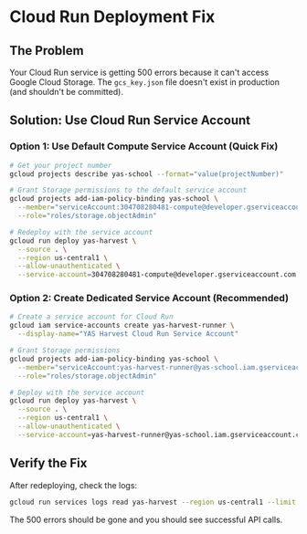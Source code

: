 # Cloud Run Deployment Fix

## The Problem

Your Cloud Run service is getting 500 errors because it can't access Google Cloud Storage. The `gcs_key.json` file doesn't exist in production (and shouldn't be committed).

## Solution: Use Cloud Run Service Account

### Option 1: Use Default Compute Service Account (Quick Fix)

```bash
# Get your project number
gcloud projects describe yas-school --format="value(projectNumber)"

# Grant Storage permissions to the default service account
gcloud projects add-iam-policy-binding yas-school \
  --member="serviceAccount:304708280481-compute@developer.gserviceaccount.com" \
  --role="roles/storage.objectAdmin"

# Redeploy with the service account
gcloud run deploy yas-harvest \
  --source . \
  --region us-central1 \
  --allow-unauthenticated \
  --service-account=304708280481-compute@developer.gserviceaccount.com
```

### Option 2: Create Dedicated Service Account (Recommended)

```bash
# Create a service account for Cloud Run
gcloud iam service-accounts create yas-harvest-runner \
  --display-name="YAS Harvest Cloud Run Service Account"

# Grant Storage permissions
gcloud projects add-iam-policy-binding yas-school \
  --member="serviceAccount:yas-harvest-runner@yas-school.iam.gserviceaccount.com" \
  --role="roles/storage.objectAdmin"

# Deploy with the service account
gcloud run deploy yas-harvest \
  --source . \
  --region us-central1 \
  --allow-unauthenticated \
  --service-account=yas-harvest-runner@yas-school.iam.gserviceaccount.com
```

## Verify the Fix

After redeploying, check the logs:

```bash
gcloud run services logs read yas-harvest --region us-central1 --limit 50
```

The 500 errors should be gone and you should see successful API calls.
